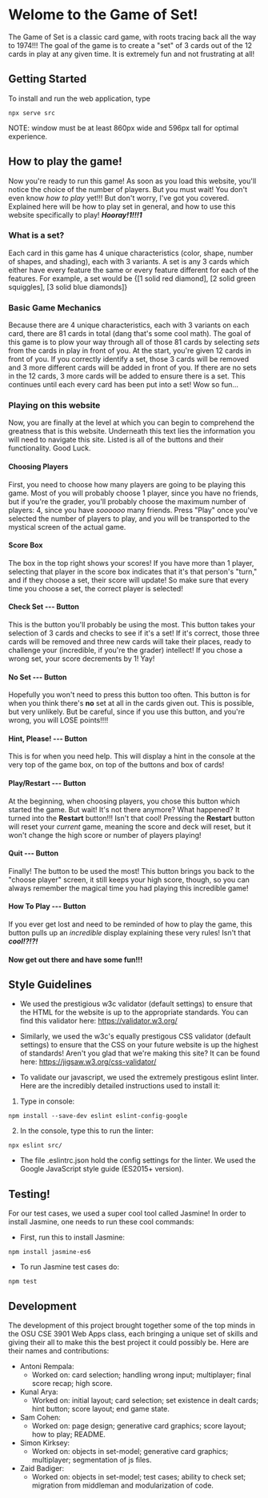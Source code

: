 # Welome to the Game of Set!
The Game of Set is a classic card game, with roots tracing back all the way to 1974!!! The goal of the game is to create a "set" of 3 cards out of the 12 cards in play at any given time. It is extremely fun and not frustrating at all!

## Getting Started

To install and run the web application, type
```
npx serve src
```
NOTE: window must be at least 860px wide and 596px tall for optimal experience.

## How to play the game!
Now you're ready to run this game! As soon as you load this website, you'll notice the choice of the number of players. But you must wait! You don't even know *how to play* yet!!! But don't worry, I've got you covered. Explained here will be how to play set in general, and how to use this website specifically to play! ***Hooray!1!!!1***

### What is a set?
Each card in this game has 4 unique characteristics (color, shape, number of shapes, and shading), each with 3 variants. A set is any 3 cards which either have every feature the same or every feature different for each of the features. For example, a set would be {[1 solid red diamond], [2 solid green squiggles], [3 solid blue diamonds]}

### Basic Game Mechanics
Because there are 4 unique characteristics, each with 3 variants on each card, there are 81 cards in total (dang that's some cool math). The goal of this game is to plow your way through all of those 81 cards by selecting *sets* from the cards in play in front of you. At the start, you're given 12 cards in front of you. If you correctly identify a set, those 3 cards will be removed and 3 more different cards will be added in front of you. If there are no sets in the 12 cards, 3 more cards will be added to ensure there is a set. This continues until each every card has been put into a set! Wow so fun...

### Playing on this website
Now, you are finally at the level at which you can begin to comprehend the greatness that is this website. Underneath this text lies the information you will need to navigate this site. Listed is all of the buttons and their functionality. Good Luck.

#### Choosing Players
First, you need to choose how many players are going to be playing this game. Most of you will probably choose 1 player, since you have no friends, but if you're the grader, you'll probably choose the maximum number of players: 4, since you have *soooooo* many friends. Press "Play" once you've selected the number of players to play, and you will be transported to the mystical screen of the actual game.

#### Score Box
The box in the top right shows your scores! If you have more than 1 player, selecting that player in the score box indicates that it's that person's "turn," and if they choose a set, their score will update! So make sure that every time you choose a set, the correct player is selected!

#### Check Set --- Button
This is the button you'll probably be using the most. This button takes your selection of 3 cards and checks to see if it's a set! If it's correct, those three cards will be removed and three new cards will take their places, ready to challenge your (incredible, if you're the grader) intellect! If you chose a wrong set, your score decrements by 1! Yay!

#### No Set --- Button
Hopefully you won't need to press this button too often. This button is for when you think there's **no** set at all in the cards given out. This is possible, but very unlikely. But be careful, since if you use this button, and you're wrong, you will LOSE points!!!!

#### Hint, Please! --- Button
This is for when you need help. This will display a hint in the console at the very top of the game box, on top of the buttons and box of cards!

#### Play/Restart --- Button
At the beginning, when choosing players, you chose this button which started the game. But wait! It's not there anymore? What happened? It turned into the **Restart** button!!! Isn't that cool! Pressing the **Restart** button will reset your *current* game, meaning the score and deck will reset, but it won't change the high score or number of players playing!

#### Quit --- Button
Finally! The button to be used the most! This button brings you back to the "choose player" screen, it still keeps your high score, though, so you can always remember the magical time you had playing this incredible game!

#### How To Play --- Button
If you ever get lost and need to be reminded of how to play the game, this button pulls up an *incredible* display explaining these very rules! Isn't that ***cool!?!?!***

#### Now get out there and have some fun!!!

## Style Guidelines

 - We used the prestigious w3c validator (default settings) to ensure that the HTML for the website is up to the appropriate standards. You can find this validator here: https://validator.w3.org/
 
- Similarly, we used the w3c's equally prestigous CSS validator (default settings) to ensure that the CSS on your future website is up the highest of standards! Aren't you glad that we're making this site? It can be found here: https://jigsaw.w3.org/css-validator/

- To validate our javascript, we used the extremely prestigous eslint linter. Here are the incredibly detailed instructions used to install it:

 1. Type in console:
```
npm install --save-dev eslint eslint-config-google
```
 2. In the console, type this to run the linter:
```
npx eslint src/
```
- The file .eslintrc.json hold the config settings for the linter. We used the Google JavaScript style guide (ES2015+ version).

## Testing!
For our test cases, we used a super cool tool called Jasmine! In order to install Jasmine, one needs to run these cool commands:
- First, run this to install Jasmine:
```
npm install jasmine-es6
```
- To run Jasmine test cases do:
```
npm test
```

## Development

The development of this project brought together some of the top minds in the OSU CSE 3901 Web Apps class, each bringing a unique set of skills and giving their all to make this the best project it could possibly be. Here are their names and contributions:

- Antoni Rempala:
  - Worked on: card selection; handling wrong input; multiplayer; final score recap; high score.
- Kunal Arya:
  - Worked on: initial layout; card selection; set existence in dealt cards; hint button; score layout; end game state.
- Sam Cohen:
  - Worked on: page design; generative card graphics; score layout; how to play; README.
- Simon Kirksey:
  - Worked on: objects in set-model; generative card graphics; multiplayer; segmentation of js files.
- Zaid Badiger:
  - Worked on: objects in set-model; test cases; ability to check set; migration from middleman and modularization of code.
